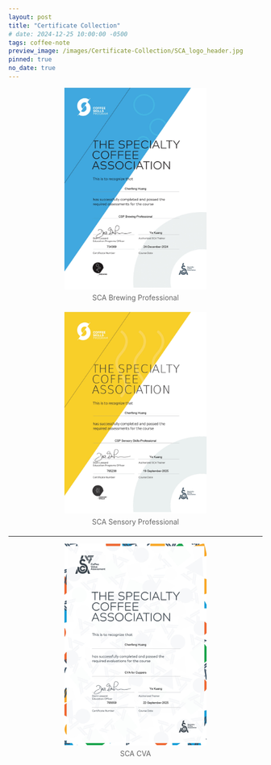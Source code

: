 ```yaml
---
layout: post
title: "Certificate Collection"
# date: 2024-12-25 10:00:00 -0500
tags: coffee-note
preview_image: /images/Certificate-Collection/SCA_logo_header.jpg
pinned: true
no_date: true
---
```

<!--more-->
<style>
.image-container {
  display: flex;
  justify-content: center;
  margin-bottom: 20px;
}

.image-wrapper {
  width: 100%;
  max-width: 800px;
  height: 600px;
}

.image-wrapper img {
  width: 100%;
  height: 100%;
  object-fit: contain;
}

.image-grid {
  display: flex;
  justify-content: center;
  gap: 20px;
  flex-wrap: wrap;
  margin-bottom: 20px;
}

.image-item {
  flex: 1 1 300px;
  max-width: 500px;
  min-width: 300px;
}

.image-item .image-wrapper {
  width: 100%;
  max-width: 100%;
  height: 400px;
}

.image-wrapper img {
  width: 100%;
  height: 100%;
  object-fit: contain;
}

.image-item .image-wrapper img {
  width: 100%;
  height: 100%;
  object-fit: contain;
  object-position: center;
}

.image-caption {
  text-align: center;
  margin-top: 8px;
  color: #666;
}

/* Dark mode support for image captions */
@media (prefers-color-scheme: dark) {
  .image-caption {
    color: #ccc;
  }
}

/* Also support explicit dark mode class if used */
.dark .image-caption,
[data-theme="dark"] .image-caption {
  color: #ccc;
}
</style>

<div class="image-grid">
  <div class="image-item">
    <div class="image-wrapper">
      <img src="/images/Certificate-Collection/SCA-certificate-Brewing-Professional.jpg" alt="SCA Brewing Professional certificate">
    </div>
    <div class="image-caption">SCA Brewing Professional</div>
  </div>
  
  <div class="image-item">
    <div class="image-wrapper">
      <img src="/images/Certificate-Collection/SCA-certificate-Sensory-Professional.jpg" alt="SCA Sensory Professional certificate">
    </div>
    <div class="image-caption">SCA Sensory Professional</div>
  </div>
  
</div>

<hr>

<div class="image-container">
  <div class="image-item">
    <div class="image-wrapper">
      <img src="/images/Certificate-Collection/SCA-CVA.jpg" alt="sca">
    </div>
    <div class="image-caption">SCA CVA</div>
  </div>
</div>

